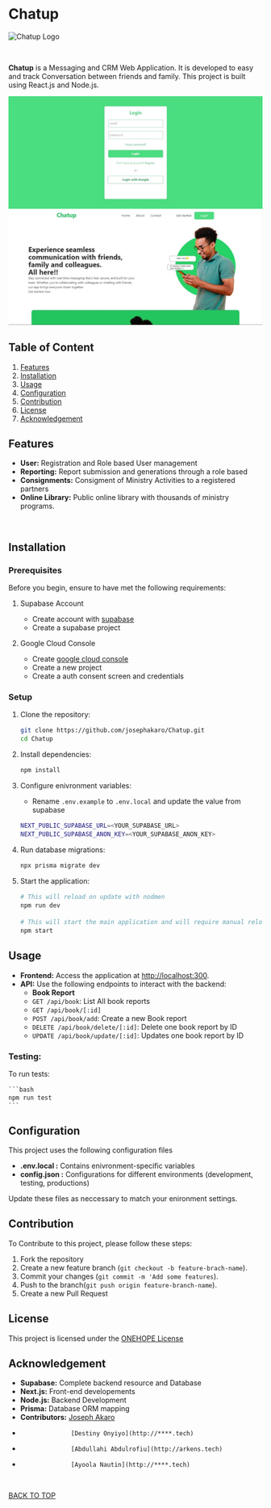 # Chatup 
![Chatup Logo](/images/tesfa-logo.png)

<br>

**Chatup** is a Messaging and CRM Web Application. It is developed to easy and track Conversation between friends and family. This project is built using React.js and Node.js.
<br>

![Login screenshot](img/login.jpg)
![Dashboard screenshot](img/landing_page.jpg)

## Table of Content
1. [Features](#features)
2. [Installation](#installation)
3. [Usage](#usage)
4. [Configuration](#contribution)
5. [Contribution](#contribution)
6. [License](#license)
7. [Acknowledgement](#acknowledgement)

## Features
- **User:** Registration and Role based User management
- **Reporting:** Report submission and generations through a role based
- **Consignments:** Consigment of Ministry Activities to a registered partners
- **Online Library:** Public online library with thousands of ministry programs.

<br>

## Installation

### Prerequisites
Before you begin, ensure to have met the following requirements:
1. Supabase Account
    - Create account with [supabase](https://supabase.com)
    - Create a supabase project

2.  Google Cloud Console
    - Create [google cloud console](https://console.cloud.google.com/welcome/new)
    - Create a new project
    - Create a auth consent screen and credentials

### Setup
1. Clone the repository:
    ```bash
    git clone https://github.com/josephakaro/Chatup.git
    cd Chatup
    ```

2. Install dependencies:
    ```bash
    npm install
    ```

3. Configure enivronment variables:
    - Rename `.env.example` to `.env.local` and update the value from supabase
    ```bash
    NEXT_PUBLIC_SUPABASE_URL=<YOUR_SUPABASE_URL>
    NEXT_PUBLIC_SUPABASE_ANON_KEY=<YOUR_SUPABASE_ANON_KEY>
    ```

4. Run database migrations:
    ```bash
    npx prisma migrate dev
    ```

5. Start the application:
    ```bash
    # This will reload on update with nodmen
    npm run dev

    # This will start the main application and will require manual reload
    npm start
    ```

## Usage
- **Frontend:** Access the application at [http://localhost:300](http://localhost:3000).
- **API:** Use the following endpoints to interact with the backend:
    - **Book Report**
    - `GET /api/book`: List All book reports
    - `GET /api/book/[:id]`
    - `POST /api/book/add`: Create a new Book report
    - `DELETE /api/book/delete/[:id]`: Delete one book report by ID
    - `UPDATE /api/book/update/[:id]`: Updates one book report by ID

### Testing:
To run tests:

    ```bash
    npm run test
    ```

## Configuration
This project uses the following configuration files
- **.env.local :** Contains enivronment-specific variables
- **config.json :** Configurations for different environments (development, testing, productions)

Update these files as neccessary to match your enironment settings.

## Contribution
To Contribute to this project, please follow these steps:
1. Fork the repository
2. Create a new feature branch (`git checkout -b feature-brach-name`).
3. Commit your changes (`git commit -m 'Add some features`).
4. Push to the branch(`git push origin feature-branch-name`).
5. Create a new Pull Request

## License
This project is licensed under the [ONEHOPE License](/LICENSE)

## Acknowledgement
- **Supabase:** Complete backend resource and Database
- **Next.js:** Front-end developements
- **Node.js:** Backend Development
- **Prisma:** Database ORM mapping
- **Contributors:** [Joseph Akaro](https://josephakaro.tech)
-                   [Destiny Onyiyo](http://****.tech)
-                   [Abdullahi Abdulrofiu](http://arkens.tech)
-                   [Ayoola Nautin](http://****.tech)

<br>

[BACK TO TOP](#tesfa)
